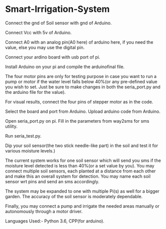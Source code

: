 # Smart-Irrigation-System

Connect the gnd of Soil sensor with gnd of Arduino.

Connect Vcc with 5v of Arduino.

Connect A0 with an analog pin(A0 here) of arduino here, if you need the value, else you may use the digital pin.

Connect your ardino board with usb port of pi.

Install Arduino on your pi and compile the arduinofinal file.

The four motor pins are only for testing purpose in case you want to run a pump or motor if the water level falls below 40%(or any pre-defined value you wish to set. Just be sure to make changes in both the seria_port.py and the arduino file for the value).

For visual results, connect the four pins of stepper motor as in the code.





Select the board and port from Arduino.
Upload arduino code from Arduino.


Open seria_port.py on pi.
Fill in the parameters from way2sms for sms utility.

Run seria_test.py.

Dip your soil sensor(the two stick needle-like part) in the soil and test it for various moisture levels.)



The current system works for one soil sensor which will send you sms if the moisture level detected is less than 40%(or a set value by you). You may connect multiple soil sensors, each planted at a distance from each other and make this an overall system for detection. You may name each soil sensor wrt pins and send an sms accordingly.

The system may be expanded to one with multiple Pi(s) as well for a bigger garden. The accuracy of the soil sensor is moderately dependable.

Finally, you may connect a pump and irrigate the needed areas manually or autonomously through a motor driver.


Languages Used:- Python 3.6, CPP(for arduino).


